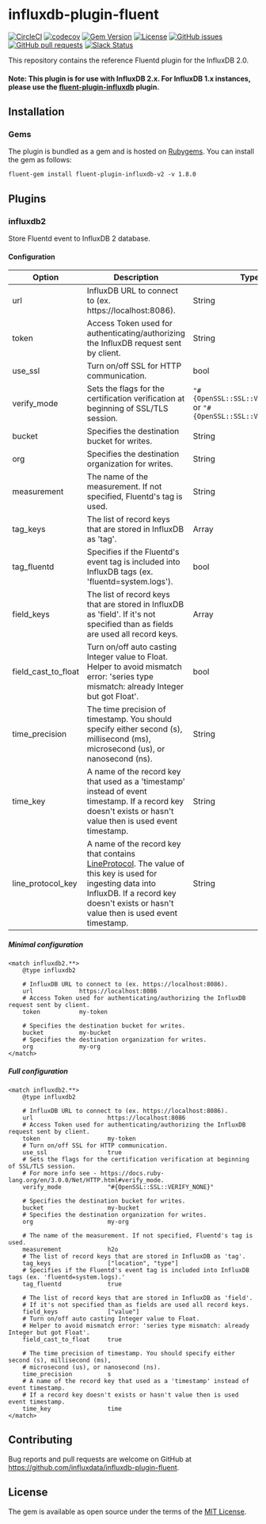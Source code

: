 # influxdb-plugin-fluent

[![CircleCI](https://circleci.com/gh/influxdata/influxdb-plugin-fluent.svg?style=svg)](https://circleci.com/gh/influxdata/influxdb-plugin-fluent)
[![codecov](https://codecov.io/gh/influxdata/influxdb-plugin-fluent/branch/master/graph/badge.svg)](https://codecov.io/gh/influxdata/influxdb-plugin-fluent)
[![Gem Version](https://badge.fury.io/rb/fluent-plugin-influxdb-v2.svg)](https://badge.fury.io/rb/fluent-plugin-influxdb-v2)
[![License](https://img.shields.io/github/license/influxdata/influxdb-plugin-fluent.svg)](https://github.com/influxdata/influxdb-plugin-fluent/blob/master/LICENSE)
[![GitHub issues](https://img.shields.io/github/issues-raw/influxdata/influxdb-plugin-fluent.svg)](https://github.com/influxdata/influxdb-plugin-fluent/issues)
[![GitHub pull requests](https://img.shields.io/github/issues-pr-raw/influxdata/influxdb-plugin-fluent.svg)](https://github.com/influxdata/influxdb-plugin-fluent/pulls)
[![Slack Status](https://img.shields.io/badge/slack-join_chat-white.svg?logo=slack&style=social)](https://www.influxdata.com/slack)

This repository contains the reference Fluentd plugin for the InfluxDB 2.0.

#### Note: This plugin is for use with InfluxDB 2.x. For InfluxDB 1.x instances, please use the [fluent-plugin-influxdb](https://github.com/fangli/fluent-plugin-influxdb) plugin.

## Installation

### Gems

The plugin is bundled as a gem and is hosted on [Rubygems](https://rubygems.org/gems/fluent-plugin-influxdb-v2).  You can install the gem as follows:

```
fluent-gem install fluent-plugin-influxdb-v2 -v 1.8.0
```

## Plugins

### influxdb2

Store Fluentd event to InfluxDB 2 database.

#### Configuration

| Option | Description | Type | Default |
|---|---|---|---|
| url | InfluxDB URL to connect to (ex. https://localhost:8086). | String | https://localhost:8086 |
| token | Access Token used for authenticating/authorizing the InfluxDB request sent by client. | String | |
| use_ssl | Turn on/off SSL for HTTP communication. | bool | true |
| verify_mode | Sets the flags for the certification verification at beginning of SSL/TLS session. | `"#{OpenSSL::SSL::VERIFY_NONE}"` or `"#{OpenSSL::SSL::VERIFY_PEER}"` | none |
| bucket | Specifies the destination bucket for writes. | String | |
| org | Specifies the destination organization for writes. | String | |
| measurement | The name of the measurement. If not specified, Fluentd's tag is used. | String | nil |
| tag_keys | The list of record keys that are stored in InfluxDB as 'tag'. | Array | [] |
| tag_fluentd | Specifies if the Fluentd's event tag is included into InfluxDB tags (ex. 'fluentd=system.logs'). | bool | false |
| field_keys | The list of record keys that are stored in InfluxDB as 'field'. If it's not specified than as fields are used all record keys. | Array | [] |
| field_cast_to_float | Turn on/off auto casting Integer value to Float. Helper to avoid mismatch error: 'series type mismatch: already Integer but got Float'. | bool | false |
| time_precision | The time precision of timestamp. You should specify either second (s), millisecond (ms), microsecond (us), or nanosecond (ns). | String | ns |
| time_key | A name of the record key that used as a 'timestamp' instead of event timestamp. If a record key doesn't exists or hasn't value then is used event timestamp. | String | nil |
| line_protocol_key | A name of the record key that contains [LineProtocol](https://docs.influxdata.com/influxdb/v2.0/reference/syntax/line-protocol/). The value of this key is used for ingesting data into InfluxDB. If a record key doesn't exists or hasn't value then is used event timestamp. | String | nil |

##### Minimal configuration

```
<match influxdb2.**>
    @type influxdb2

    # InfluxDB URL to connect to (ex. https://localhost:8086).
    url             https://localhost:8086
    # Access Token used for authenticating/authorizing the InfluxDB request sent by client.
    token           my-token

    # Specifies the destination bucket for writes.
    bucket          my-bucket
    # Specifies the destination organization for writes.
    org             my-org
</match>
```

##### Full configuration

```
<match influxdb2.**>
    @type influxdb2

    # InfluxDB URL to connect to (ex. https://localhost:8086).
    url                     https://localhost:8086
    # Access Token used for authenticating/authorizing the InfluxDB request sent by client.
    token                   my-token
    # Turn on/off SSL for HTTP communication.
    use_ssl                 true
    # Sets the flags for the certification verification at beginning of SSL/TLS session.
    # For more info see - https://docs.ruby-lang.org/en/3.0.0/Net/HTTP.html#verify_mode.
    verify_mode             "#{OpenSSL::SSL::VERIFY_NONE}"

    # Specifies the destination bucket for writes.
    bucket                  my-bucket
    # Specifies the destination organization for writes.
    org                     my-org

    # The name of the measurement. If not specified, Fluentd's tag is used. 
    measurement             h2o
    # The list of record keys that are stored in InfluxDB as 'tag'.
    tag_keys                ["location", "type"]
    # Specifies if the Fluentd's event tag is included into InfluxDB tags (ex. 'fluentd=system.logs).'
    tag_fluentd             true
  
    # The list of record keys that are stored in InfluxDB as 'field'. 
    # If it's not specified than as fields are used all record keys.
    field_keys              ["value"]
    # Turn on/off auto casting Integer value to Float. 
    # Helper to avoid mismatch error: 'series type mismatch: already Integer but got Float'.
    field_cast_to_float     true

    # The time precision of timestamp. You should specify either second (s), millisecond (ms), 
    # microsecond (us), or nanosecond (ns).
    time_precision          s
    # A name of the record key that used as a 'timestamp' instead of event timestamp.
    # If a record key doesn't exists or hasn't value then is used event timestamp.	
    time_key                time
</match>
```

## Contributing

Bug reports and pull requests are welcome on GitHub at https://github.com/influxdata/influxdb-plugin-fluent.

## License

The gem is available as open source under the terms of the [MIT License](https://opensource.org/licenses/MIT).
